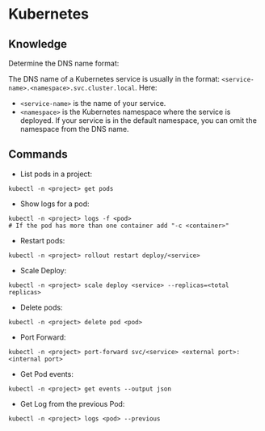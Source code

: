 # Kubernetes

## Knowledge

Determine the DNS name format:

The DNS name of a Kubernetes service is usually in the format: `<service-name>.<namespace>.svc.cluster.local`. Here:

- `<service-name>` is the name of your service.
- `<namespace>` is the Kubernetes namespace where the service is deployed. If your service is in the default namespace, you can omit the namespace from the DNS name.



## Commands


- List pods in a project:

```
kubectl -n <project> get pods
```
  
  
- Show logs for a pod:
```
kubectl -n <project> logs -f <pod> 
# If the pod has more than one container add "-c <container>"
```

- Restart pods:
```
kubectl -n <project> rollout restart deploy/<service>
```


- Scale Deploy:
```
kubectl -n <project> scale deploy <service> --replicas=<total replicas>
```

- Delete pods:
```
kubectl -n <project> delete pod <pod>
```


- Port Forward:
```
kubectl -n <project> port-forward svc/<service> <external port>:<internal port> 
```


- Get Pod events:
```
kubectl -n <project> get events --output json
```


- Get Log from the previous Pod:
```
kubectl -n <project> logs <pod> --previous 
```
